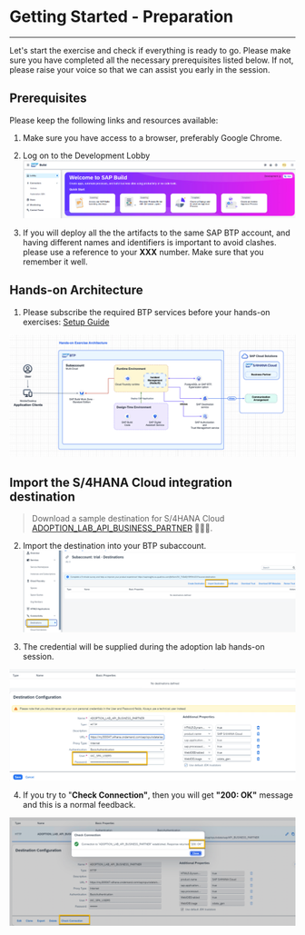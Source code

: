 <div class="draftWatermark"></div>


# Getting Started - Preparation
---
Let's start the exercise and check if everything is ready to go.
Please make sure you have completed all the necessary prerequisites listed below. If not, please raise your voice so that we can assist you early in the session.

## Prerequisites
Please keep the following links and resources available:

1. Make sure you have access to a browser, preferably Google Chrome.
2. Log on to the Development Lobby  
![](vx_images/317064936785258.png)


4.  If you will deploy all the the artifacts to the same SAP BTP account, and having different names and identifiers is important to avoid clashes. please use a reference to your **XXX** number. Make sure that you remember it well.

## Hands-on Architecture

1. Please subscribe the required BTP services before your hands-on exercises: [Setup Guide](https://dam.sap.com/mac/u/a/C5HSPyJ.htm?rc=10&doi=SAP1080426)

![](vx_images/501266288117740.png)


## Import the S/4HANA Cloud integration destination

> Download a sample destination for S/4HANA Cloud [ADOPTION_LAB_API_BUSINESS_PARTNER](https://robin-qiu.github.io/BTP-CAP-Development-with-SAP-Build-Code---Bring-Your-Own-Tenant/vx_attachments/477573873607615/ADOPTION_LAB_API_BUSINESS_PARTNER ':include')  :truck::truck::truck:.

2. Import the destination into your BTP subaccount.
![](vx_images/76056794022621.png)

3. The credential will be supplied during the adoption lab hands-on session.

![](vx_images/305616256262898.png)

4. If you try to "**Check Connection"**, then you will get **"200: OK"** message and this is a normal feedback.

![](vx_images/433437007921942.png)